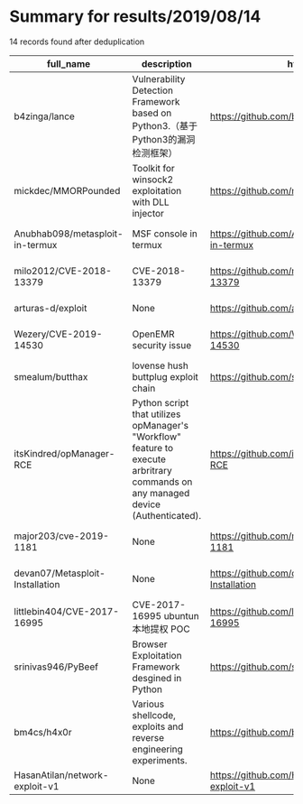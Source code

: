 
# Summary for results/2019/08/14
    
14 records found after deduplication

| full_name | description | html_url | matched_list | matched_count | pushed_at | size | stargazers_count | language | forks_count | vul_ids |
|---------------------------------|----------------------------------------------------------------------------------------------------------------------------------|----------------------------------------------------|----------------------------------|-----------------|---------------------------|--------|--------------------|------------|---------------|--------------------|
| b4zinga/lance | Vulnerability Detection Framework based on Python3.（基于Python3的漏洞检测框架） | https://github.com/b4zinga/lance | ['exploit', 'vulnerability poc'] | 2 | 2019-08-14 10:28:50+00:00 | 363 | 25 | Python | 12 | [] |
| mickdec/MMORPounded | Toolkit for winsock2 exploitation with DLL injector | https://github.com/mickdec/MMORPounded | ['exploit'] | 1 | 2019-08-14 12:10:26+00:00 | 32252 | 0 | C++ | 0 | [] |
| Anubhab098/metasploit-in-termux | MSF console in termux | https://github.com/Anubhab098/metasploit-in-termux | ['metasploit module OR payload'] | 1 | 2019-08-14 17:09:31+00:00 | 4 | 0 | Shell | 0 | [] |
| milo2012/CVE-2018-13379 | CVE-2018-13379 | https://github.com/milo2012/CVE-2018-13379 | ['cve-2'] | 1 | 2019-08-14 08:40:25+00:00 | 5 | 232 | Python | 83 | ['CVE-2018-13379'] |
| arturas-d/exploit | None | https://github.com/arturas-d/exploit | ['exploit'] | 1 | 2019-08-14 11:05:20+00:00 | 8937 | 0 | | 0 | [] |
| Wezery/CVE-2019-14530 | OpenEMR security issue | https://github.com/Wezery/CVE-2019-14530 | ['cve-2'] | 1 | 2019-08-14 01:32:27+00:00 | 500 | 0 | | 0 | ['CVE-2019-14530'] |
| smealum/butthax | lovense hush buttplug exploit chain | https://github.com/smealum/butthax | ['exploit'] | 1 | 2019-08-14 23:41:05+00:00 | 21 | 188 | Assembly | 12 | [] |
| itsKindred/opManager-RCE | Python script that utilizes opManager's "Workflow" feature to execute arbritrary commands on any managed device (Authenticated). | https://github.com/itsKindred/opManager-RCE | ['rce'] | 1 | 2019-08-14 01:47:47+00:00 | 22 | 4 | Python | 4 | [] |
| major203/cve-2019-1181 | None | https://github.com/major203/cve-2019-1181 | ['cve-2'] | 1 | 2019-08-14 03:07:03+00:00 | 0 | 0 | | 0 | ['CVE-2019-1181'] |
| devan07/Metasploit-Installation | None | https://github.com/devan07/Metasploit-Installation | ['metasploit module OR payload'] | 1 | 2019-08-14 07:27:45+00:00 | 9461 | 0 | Shell | 0 | [] |
| littlebin404/CVE-2017-16995 | CVE-2017-16995 ubuntun本地提权 POC | https://github.com/littlebin404/CVE-2017-16995 | ['cve poc', 'cve-2'] | 2 | 2019-08-14 08:34:51+00:00 | 4 | 1 | C | 0 | ['CVE-2017-16995'] |
| srinivas946/PyBeef | Browser Exploitation Framework desgined in Python | https://github.com/srinivas946/PyBeef | ['exploit'] | 1 | 2019-08-14 10:10:06+00:00 | 37 | 4 | Python | 2 | [] |
| bm4cs/h4x0r | Various shellcode, exploits and reverse engineering experiments. | https://github.com/bm4cs/h4x0r | ['exploit', 'shellcode'] | 2 | 2019-08-14 12:00:51+00:00 | 14 | 1 | C | 0 | [] |
| HasanAtilan/network-exploit-v1 | None | https://github.com/HasanAtilan/network-exploit-v1 | ['exploit'] | 1 | 2019-08-14 19:37:27+00:00 | 2 | 0 | C | 0 | [] |
